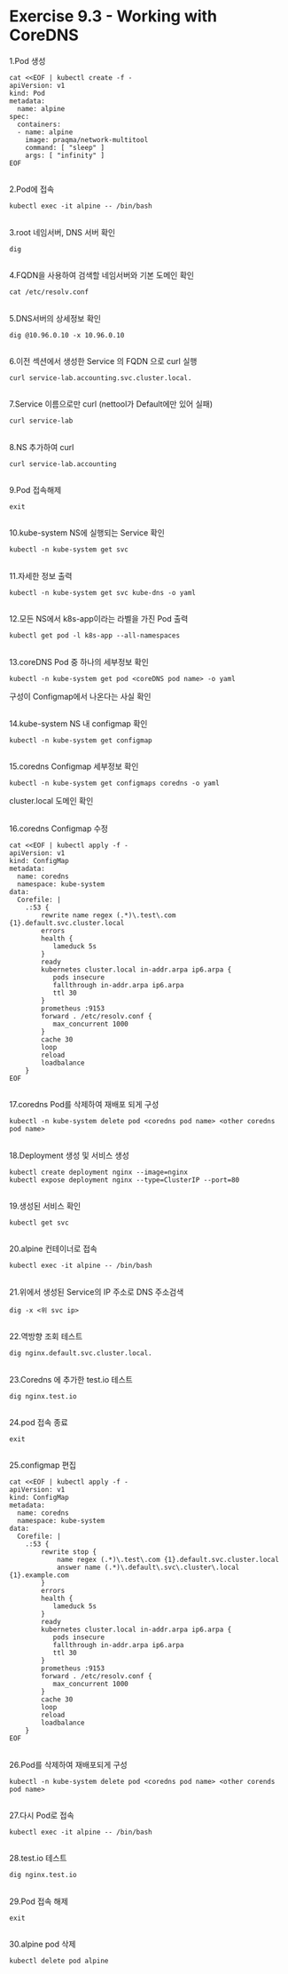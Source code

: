 # Exercise 9.3 - Working with CoreDNS

1.Pod 생성

```
cat <<EOF | kubectl create -f -
apiVersion: v1
kind: Pod
metadata:
  name: alpine
spec:
  containers:
  - name: alpine
    image: praqma/network-multitool
    command: [ "sleep" ]
    args: [ "infinity" ]
EOF
```

##

2.Pod에 접속

```
kubectl exec -it alpine -- /bin/bash
```



##

3.root 네임서버, DNS 서버 확인

```
dig
```

##

4.FQDN을 사용하여 검색할 네임서버와 기본 도메인 확인

```
cat /etc/resolv.conf
```

##

5.DNS서버의 상세정보 확인

```
dig @10.96.0.10 -x 10.96.0.10
```

##

6.이전 섹션에서 생성한 Service 의 FQDN 으로 curl 실행

```
curl service-lab.accounting.svc.cluster.local.
```

##

7.Service 이름으로만 curl (nettool가 Default에만 있어 실패)

```
curl service-lab
```

##

8.NS 추가하여 curl

```
curl service-lab.accounting
```

##

9.Pod 접속해제

```
exit
```

##

10.kube-system NS에 실행되는 Service 확인

```
kubectl -n kube-system get svc
```

##

11.자세한 정보 출력

```
kubectl -n kube-system get svc kube-dns -o yaml
```

##

12.모든 NS에서 k8s-app이라는 라벨을 가진 Pod 출력

```
kubectl get pod -l k8s-app --all-namespaces
```

##

13.coreDNS Pod 중 하나의 세부정보 확인

```
kubectl -n kube-system get pod <coreDNS pod name> -o yaml
```

구성이 Configmap에서 나온다는 사실 확인

##

14.kube-system NS 내 configmap 확인

```
kubectl -n kube-system get configmap
```

##

15.coredns Configmap 세부정보 확인

```
kubectl -n kube-system get configmaps coredns -o yaml
```

cluster.local 도메인 확인

##

16.coredns Configmap 수정

```
cat <<EOF | kubectl apply -f -
apiVersion: v1
kind: ConfigMap
metadata:
  name: coredns
  namespace: kube-system
data:
  Corefile: |
    .:53 {
        rewrite name regex (.*)\.test\.com {1}.default.svc.cluster.local
        errors
        health {
           lameduck 5s
        }
        ready
        kubernetes cluster.local in-addr.arpa ip6.arpa {
           pods insecure
           fallthrough in-addr.arpa ip6.arpa
           ttl 30
        }
        prometheus :9153
        forward . /etc/resolv.conf {
           max_concurrent 1000
        }
        cache 30
        loop
        reload
        loadbalance
    }
EOF
```

##

17.coredns Pod를 삭제하여 재배포 되게 구성

```
kubectl -n kube-system delete pod <coredns pod name> <other coredns pod name>
```

##

18.Deployment 생성 및 서비스 생성

```
kubectl create deployment nginx --image=nginx
kubectl expose deployment nginx --type=ClusterIP --port=80
```

##

19.생성된 서비스 확인

```
kubectl get svc
```

##

20.alpine 컨테이너로 접속

```
kubectl exec -it alpine -- /bin/bash
```

##

21.위에서 생성된 Service의 IP 주소로 DNS 주소검색

```
dig -x <위 svc ip>
```

##

22.역방향 조회 테스트

```
dig nginx.default.svc.cluster.local.
```

##

23.Coredns 에 추가한 test.io 테스트

```
dig nginx.test.io
```

##

24.pod 접속 종료

```
exit
```

##

25.configmap 편집

```
cat <<EOF | kubectl apply -f -
apiVersion: v1
kind: ConfigMap
metadata:
  name: coredns
  namespace: kube-system
data:
  Corefile: |
    .:53 {
        rewrite stop {
            name regex (.*)\.test\.com {1}.default.svc.cluster.local
            answer name (.*)\.default\.svc\.cluster\.local {1}.example.com
        }
        errors
        health {
           lameduck 5s
        }
        ready
        kubernetes cluster.local in-addr.arpa ip6.arpa {
           pods insecure
           fallthrough in-addr.arpa ip6.arpa
           ttl 30
        }
        prometheus :9153
        forward . /etc/resolv.conf {
           max_concurrent 1000
        }
        cache 30
        loop
        reload
        loadbalance
    }
EOF
```

##

26.Pod를 삭제하여 재배포되게 구성

```
kubectl -n kube-system delete pod <coredns pod name> <other corends pod name>
```

##

27.다시 Pod로 접속

```
kubectl exec -it alpine -- /bin/bash
```

##

28.test.io 테스트

```
dig nginx.test.io
```

##

29.Pod 접속 해제

```
exit
```

##

30.alpine pod 삭제

```
kubectl delete pod alpine
```
